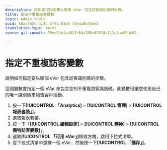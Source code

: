 ```yaml
---
description: 說明如何指定要以哪個 eVar 包含訪客識別碼的步驟。
title: 指定不重複訪客變數
topic: Admin tools
uuid: 88ac962c-a13b-4f93-81b5-f5eda8b463e2
translation-type: tm+mt
source-git-commit: 99ee24efaa517e8da700c67818c111c4aa90dc02

---
```



# 指定不重複訪客變數

說明如何指定要以哪個 eVar 包含訪客識別碼的步驟。

這個變數會指定一個 eVar 來包含您的不重複訪客識別碼。此變數可讓您使用自己的唯一識別碼來報告客戶活動。

1. 按一下&#x200B;**[!UICONTROL 「Analytics]** > **[!UICONTROL 管理]** > **[!UICONTROL 報表套裝」]**。
1. 選取報表套裝。
1. 按一下「**[!UICONTROL 編輯設定]** > **[!UICONTROL 轉換]** > **[!UICONTROL 獨特訪客變數]**」。
1.  選取&#x200B;**[!UICONTROL 「可用 eVar」]**&#x200B;核取方塊，啟用下拉式清單。
1. 從下拉式清單中選擇一個 eVar，然後按一下&#x200B;**[!UICONTROL 「儲存」]**。
